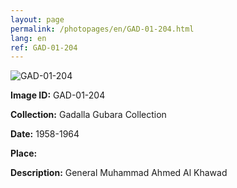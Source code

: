 ```yaml
---
layout: page
permalink: /photopages/en/GAD-01-204.html
lang: en
ref: GAD-01-204
---
```


![GAD-01-204](/smallimages/GAD-01-204-600.jpg)

**Image ID:** GAD-01-204

**Collection:** Gadalla Gubara Collection

**Date:** 1958-1964

**Place:**

**Description:** General Muhammad Ahmed Al Khawad

